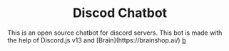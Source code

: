  <h1 align="center">Discod Chatbot</h1>
This is an open source chatbot for discord servers. This bot is made with the help of Discord.js v13 and [Brain](https://brainshop.ai/) <a href="https://brainshop.ai">b</a>
